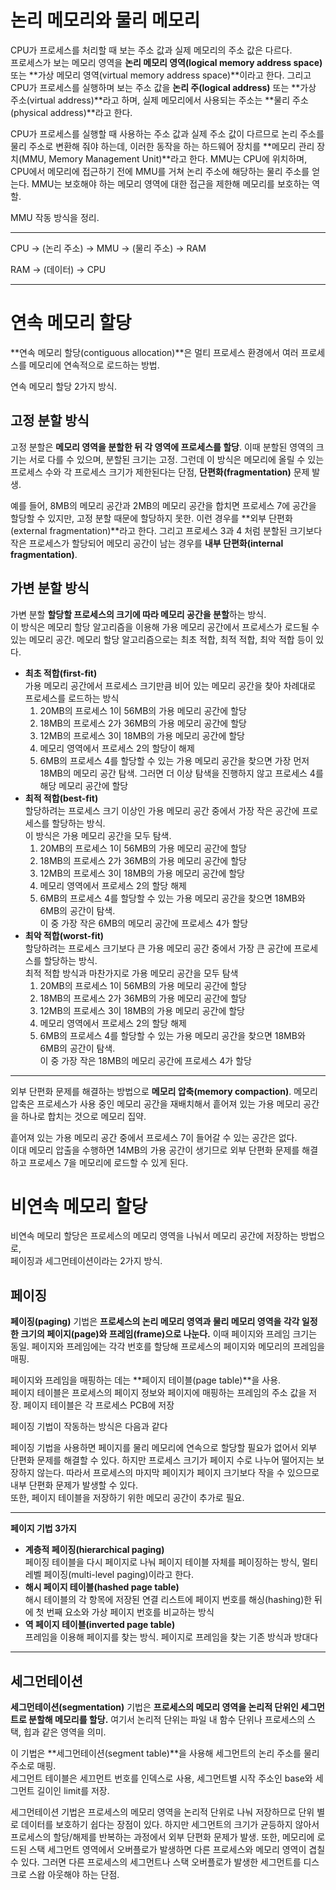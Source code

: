 # 논리 메모리와 물리 메모리

CPU가 프로세스를 처리할 때 보는 주소 값과 실제 메모리의 주소 값은 다르다.  
프로세스가 보는 메모리 영역을 **논리 메모리 영역(logical memory address space)** 또는 **가상 메모리 영역(virtual memory address space)**이라고 한다. 그리고 CPU가 프로세스를 실행하며 보는 주소 값을 **논리 주(logical address)** 또는 **가상 주소(virtual address)**라고 하며, 실제 메모리에서 사용되는 주소는 **물리 주소(physical address)**라고 한다.

CPU가 프로세스를 실행할 때 사용하는 주소 값과 실제 주소 값이 다르므로 논리 주소를 물리 주소로 변환해 줘야 하는데, 이러한 동작을 하는 하드웨어 장치를 **메모리 관리 장치(MMU, Memory Management Unit)**라고 한다. MMU는 CPU에 위치하며, CPU에서 메모리에 접근하기 전에 MMU를 거쳐 논리 주소에 해당하는 물리 주소를 얻는다. MMU는 보호해야 하는 메모리 영역에 대한 접근을 제한해 메모리를 보호하는 역할.

MMU 작동 방식을 정리.

---

CPU → (논리 주소) → MMU → (물리 주소) → RAM

RAM → (데이터) → CPU

---

# 연속 메모리 할당

**연속 메모리 할당(contiguous allocation)**은 멀티 프로세스 환경에서 여러 프로세스를 메모리에 연속적으로 로드하는 방법.   

연속 메모리 할당 2가지 방식.

## 고정 분할 방식

고정 분할은 **메모리 영역을 분할한 뒤 각 영역에 프로세스를 할당**. 이때 분할된 영역의 크기는 서로 다를 수 있으며, 분할된 크기는 고정. 그런데 이 방식은 메모리에 올릴 수 있는 프로세스 수와 각 프로세스 크기가 제한된다는 단점, **단편화(fragmentation)** 문제 발생.

예를 들어, 8MB의 메모리 공간과 2MB의 메모리 공간을 합치면 프로세스 7에 공간을 할당할 수 있지만, 고정 분할 때문에 할당하지 못한. 이런 경우를 **외부 단편화(external fragmentation)**라고 한다. 그리고 프로세스 3과 4 처럼 분할된 크기보다 작은 프로세스가 할당되어 메모리 공간이 남는 경우를 **내부 단편화(internal fragmentation)**.

## 가변 분할 방식

가변 분할 **할당할 프로세스의 크기에 따라 메모리 공간을 분할**하는 방식.  
이 방식은 메모리 할당 알고리즘을 이용해 가용 메모리 공간에서 프로세스가 로드될 수 있는 메모리 공간. 메모리 할당 알고리즘으로는 최초 적합, 최적 적합, 최악 적합 등이 있다.

- **최초 적합(first-fit)**  
가용 메모리 공간에서 프로세스 크기만큼 비어 있는 메모리 공간을 찾아 차례대로 프로세스를 로드하는 방식
    1. 20MB의 프로세스 1이 56MB의 가용 메모리 공간에 할당
    2. 18MB의 프로세스 2가 36MB의 가용 메모리 공간에 할당
    3. 12MB의 프로세스 3이 18MB의 가용 메모리 공간에 할당
    4. 메모리 영역에서 프로세스 2의 할당이 해제
    5. 6MB의 프로세스 4를 할당할 수 있는 가용 메모리 공간을 찾으면 가장 먼저 18MB의 메모리 공간 탐색. 그러면 더 이상 탐색을 진행하지 않고 프로세스 4를 해당 메모리 공간에 할당
- **최적 적합(best-fit)**  
할당하려는 프로세스 크기 이상인 가용 메모리 공간 중에서 가장 작은 공간에 프로세스를 할당하는 방식.  
이 방식은 가용 메모리 공간을 모두 탐색.
    1. 20MB의 프로세스 1이 56MB의 가용 메모리 공간에 할당
    2. 18MB의 프로세스 2가 36MB의 가용 메모리 공간에 할당
    3. 12MB의 프로세스 3이 18MB의 가용 메모리 공간에 할당
    4. 메모리 영역에서 프로세스  2의 할당 해제
    5. 6MB의 프로세스 4를 할당할 수 있는 가용 메모리 공간을 찾으면 18MB와 6MB의 공간이 탐색.   
    이 중 가장 작은 6MB의 메모리 공간에 프로세스 4가 할당
- **최악 적합(worst-fit)**  
할당하려는 프로세스 크기보다 큰 가용 메모리 공간 중에서 가장 큰 공간에 프로세스를 할당하는 방식.  
최적 적합 방식과 마찬가지로 가용 메모리 공간을 모두 탐색
    1. 20MB의 프로세스 1이 56MB의 가용 메모리 공간에 할당
    2. 18MB의 프로세스 2가 36MB의 가용 메모리 공간에 할당
    3. 12MB의 프로세스 3이 18MB의 가용 메모리 공간에 할당
    4. 메모리 영역에서 프로세스  2의 할당 해제
    5. 6MB의 프로세스 4를 할당할 수 있는 가용 메모리 공간을 찾으면 18MB와 6MB의 공간이 탐색.   
    이 중 가장 작은 18MB의 메모리 공간에 프로세스 4가 할당

---

외부 단편화 문제를 해결하는 방법으로 **메모리 압축(memory compaction)**. 메모리 압축은 프로세스가 사용 중인 메모리 공간을 재배치해서 흩어져 있는 가용 메모리 공간을 하나로 합치는 것으로 메모리 집약.

흩어져 있는 가용 메모리 공간 중에서 프로세스 7이 들어갈 수 있는 공간은 없다.  
이대 메모리 압출을 수행하면 14MB의 가용 공간이 생기므로 외부 단편화 문제를 해결하고 프로세스 7을 메모리에 로드할 수 있게 된다.

# 비연속 메모리 할당

비연속 메모리 할당은 프로세스의 메모리 영역을 나눠서 메모리 공간에 저장하는 방법으로,  
페이징과 세그먼테이션이라는 2가지 방식.

## 페이징

**페이징(paging)** 기법은 **프로세스의 논리 메모리 영역과 물리 메모리 영역을 각각 일정한 크기의 페이지(page)와 프레임(frame)으로 나눈다.** 이때 페이지와 프레임 크기는 동일. 페이지와 프레임에는 각각 번호를 할당해 프로세스의 페이지와 메모리의 프레임을 매핑.

페이지와 프레임을 매핑하는 데는 **페이지 테이블(page table)**을 사용.  
페이지 테이블은 프로세스의 페이지 정보와 페이지에 매핑하는 프레임의 주소 값을 저장. 페이지 테이블은 각 프로세스 PCB에 저장

페이징 기법이 작동하는 방식은 다음과 같다

페이징 기법을 사용하면 페이지를 물리 메모리에 연속으로 할당할 필요가 없어서 외부 단편화 문제를 해결할 수 있다. 하지만 프로세스 크기가 페이지 수로 나누어 떨어지는 보장하지 않는다. 따라서 프로세스의 마지막 페이지가 페이지 크기보다 작을 수 있으므로 내부 단편화 문제가 발생할 수 있다.  
또한, 페이지 테이블을 저장하기 위한 메모리 공간이 추가로 필요.

---

**페이지 기법 3가지**

- **계층적 페이징(hierarchical paging)**    
페이징 테이블을 다시 페이지로 나눠 페이지 테이블 자체를 페이징하는 방식, 멀티 레벨 페이징(multi-level paging)이라고 한다.
- **해시 페이지 테이블(hashed page table)**  
해시 테이블의 각 항목에 저장된 연결 리스트에 페이지 번호를 해싱(hashing)한 뒤에 첫 번째 요소와 가상 페이지 번호를 비교하는 방식
- **역 페이지 테이블(inverted page table)**  
프레임을 이용해 페이지를 찾는 방식. 페이지로 프레임을 찾는 기존 방식과 방대다

---

## 세그먼테이션

**세그먼테이션(segmentation)** 기법은 **프로세스의 메모리 영역을 논리적 단위인 세그먼트로 분할해 메모리를 할당.** 여기서 논리적 단위는 파일 내 함수 단위나 프로세스의 스택, 힙과 같은 영역을 의미.

이 기법은 **세그먼테이션(segment table)**을 사용해 세그먼트의 논리 주소를 물리 주소로 매핑.  
세그먼트 테이블은 세끄먼트 번호를 인덱스로 사용, 세그먼트별 시작 주소인 base와 세그먼트 길이인 limit를 저장.

세그먼테이션 기법은 프로세스의 메모리 영역을 논리적 단위로 나눠 저장하므로 단위 별로 데이터를 보호하기 쉽다는 장점이 있다. 하지만 세그먼트의 크기가 균등하지 않아서 프로세스의 할당/해제를 반복하는 과정에서 외부 단편화 문제가 발생. 또한, 메모리에 로드된 스택 세그먼트 영역에서 오버플로가 발생하면 다른 프로세스와 메모리 영역이 겹칠 수 있다. 그러면 다른 프로세스의 세그먼트나 스택 오버플로가 발생한 세그먼트를 디스크로 스왑 아웃해야 하는 단점.